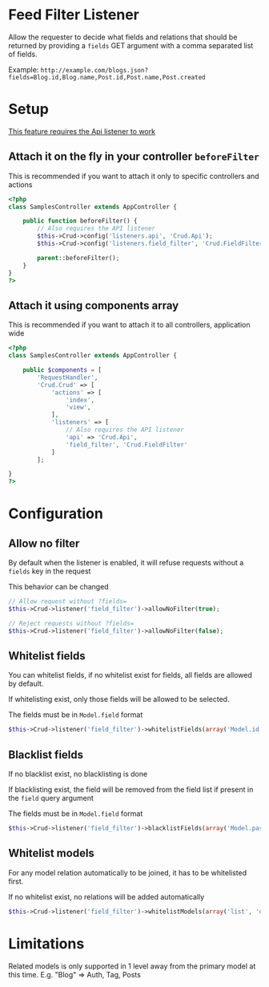 # Feed Filter Listener

Allow the requester to decide what fields and relations that should be
returned by providing a `fields` GET argument with a comma separated list of fields.

Example: `http://example.com/blogs.json?fields=Blog.id,Blog.name,Post.id,Post.name,Post.created`

# Setup

[This feature requires the Api listener to work](08-api.md)

## Attach it on the fly in your controller `beforeFilter`

This is recommended if you want to attach it only to specific controllers and actions

```php
<?php
class SamplesController extends AppController {

	public function beforeFilter() {
		// Also requires the API listener
		$this->Crud->config('listeners.api', 'Crud.Api');
		$this->Crud->config('listeners.field_filter', 'Crud.FieldFilter');

		parent::beforeFilter();
	}
}
?>
```

## Attach it using components array

This is recommended if you want to attach it to all controllers, application wide

```php
<?php
class SamplesController extends AppController {

	public $components = [
		'RequestHandler',
		'Crud.Crud' => [
			'actions' => [
				'index',
				'view',
			],
			'listeners' => [
				// Also requires the API listener
				'api' => 'Crud.Api',
				'field_filter', 'Crud.FieldFilter'
			]
		];

}
?>
```

# Configuration

## Allow no filter

By default when the listener is enabled, it will refuse requests without a `fields` key in the request

This behavior can be changed

```php
// Allow request without ?fields=
$this->Crud->listener('field_filter')->allowNoFilter(true);

// Reject requests without ?fields=
$this->Crud->listener('field_filter')->allowNoFilter(false);
```

## Whitelist fields

You can whitelist fields, if no whitelist exist for fields, all fields are allowed by default.

If whitelisting exist, only those fields will be allowed to be selected.

The fields must be in `Model.field` format

```php
$this->Crud->listener('field_filter')->whitelistFields(array('Model.id', 'Model.name', 'Model.created'));
```

## Blacklist fields

If no blacklist exist, no blacklisting is done

If blacklisting exist, the field will be removed from the field list if present in the `field` query argument

The fields must be in `Model.field` format

```php
$this->Crud->listener('field_filter')->blacklistFields(array('Model.password', 'Model.auth_token', 'Model.created'));
```

## Whitelist models

For any model relation automatically to be joined, it has to be whitelisted first.

If no whitelist exist, no relations will be added automatically

```php
$this->Crud->listener('field_filter')->whitelistModels(array('list', 'of', 'models'));
```

# Limitations

Related models is only supported in 1 level away from the primary model at this time. E.g. "Blog" => Auth, Tag, Posts

